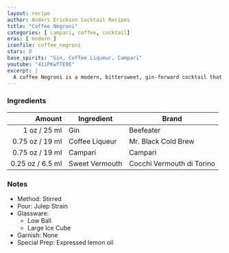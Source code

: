 ```yaml
---
layout: recipe
author: Anders Erickson Cocktail Recipes
title: "Coffee Negroni"
categories: [ campari, coffee, cocktail]
eras: [ modern ]
iconfile: coffee_negroni
stars: 0
base_spirits: "Gin, Coffee Liqueur, Campari"
youtube: "41iPKwfTE9E"
excerpt: |
  A coffee Negroni is a modern, bittersweet, gin-forward cocktail that's made with coffee liqueur, gin, Campari, and sweet vermouth.
---
```


### Ingredients

|  Amount | Ingredient     | Brand                     |
| ------: | -------------- | ------------------------- |
|    1 oz / 25 ml | Gin            | Beefeater                 |
| 0.75 oz / 19 ml | Coffee Liqueur | Mr. Black Cold Brew       |
| 0.75 oz / 19 ml | Campari        | Campari                   |
| 0.25 oz / 6.5 ml | Sweet Vermouth | Cocchi Vermouth di Torino |

### Notes

- Method: Stirred
- Pour: Julep Strain
- Glassware:
  - Low Ball
  - Large Ice Cube
- Garnish: None
- Special Prep: Expressed lemon oil
